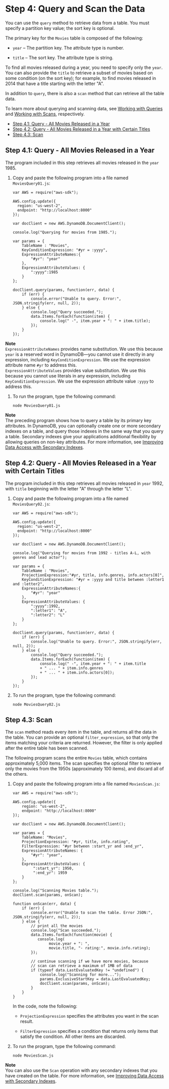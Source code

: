 # Step 4: Query and Scan the Data<a name="GettingStarted.NodeJs.04"></a>

You can use the `query` method to retrieve data from a table\. You must specify a partition key value; the sort key is optional\.

The primary key for the `Movies` table is composed of the following:

+ `year` – The partition key\. The attribute type is number\. 

+ `title` – The sort key\. The attribute type is string\.

To find all movies released during a year, you need to specify only the `year`\. You can also provide the `title` to retrieve a subset of movies based on some condition \(on the sort key\); for example, to find movies released in 2014 that have a title starting with the letter "A"\.

In addition to `query`, there is also a `scan` method that can retrieve all the table data\.

To learn more about querying and scanning data, see [Working with Queries](Query.md) and [Working with Scans](Scan.md), respectively\.


+ [Step 4\.1: Query \- All Movies Released in a Year](#GettingStarted.NodeJs.04.Query.01)
+ [Step 4\.2: Query \- All Movies Released in a Year with Certain Titles](#GettingStarted.NodeJs.04.Query.02)
+ [Step 4\.3: Scan](#GettingStarted.NodeJs.04.Scan)

## Step 4\.1: Query \- All Movies Released in a Year<a name="GettingStarted.NodeJs.04.Query.01"></a>

The program included in this step retrieves all movies released in the `year` 1985\.

1. Copy and paste the following program into a file named `MoviesQuery01.js`:

   ```
   var AWS = require("aws-sdk");
   
   AWS.config.update({
     region: "us-west-2",
     endpoint: "http://localhost:8000"
   });
   
   var docClient = new AWS.DynamoDB.DocumentClient();
   
   console.log("Querying for movies from 1985.");
   
   var params = {
       TableName : "Movies",
       KeyConditionExpression: "#yr = :yyyy",
       ExpressionAttributeNames:{
           "#yr": "year"
       },
       ExpressionAttributeValues: {
           ":yyyy":1985
       }
   };
   
   docClient.query(params, function(err, data) {
       if (err) {
           console.error("Unable to query. Error:", JSON.stringify(err, null, 2));
       } else {
           console.log("Query succeeded.");
           data.Items.forEach(function(item) {
               console.log(" -", item.year + ": " + item.title);
           });
       }
   });
   ```
**Note**  
`ExpressionAttributeNames` provides name substitution\. We use this because `year` is a reserved word in DynamoDB—you cannot use it directly in any expression, including `KeyConditionExpression`\. We use the expression attribute name `#yr` to address this\.  
`ExpressionAttributeValues` provides value substitution\. We use this because you cannot use literals in any expression, including `KeyConditionExpression`\. We use the expression attribute value `:yyyy` to address this\.

1. To run the program, type the following command:

   `node MoviesQuery01.js`

**Note**  
The preceding program shows how to query a table by its primary key attributes\. In DynamoDB, you can optionally create one or more secondary indexes on a table, and query those indexes in the same way that you query a table\. Secondary indexes give your applications additional flexibility by allowing queries on non\-key attributes\. For more information, see [Improving Data Access with Secondary Indexes](SecondaryIndexes.md)\. 

## Step 4\.2: Query \- All Movies Released in a Year with Certain Titles<a name="GettingStarted.NodeJs.04.Query.02"></a>

The program included in this step retrieves all movies released in `year` 1992, with `title` beginning with the letter "A" through the letter "L"\.

1. Copy and paste the following program into a file named `MoviesQuery02.js`:

   ```
   var AWS = require("aws-sdk");
   
   AWS.config.update({
     region: "us-west-2",
     endpoint: "http://localhost:8000"
   });
   
   var docClient = new AWS.DynamoDB.DocumentClient();
   
   console.log("Querying for movies from 1992 - titles A-L, with genres and lead actor");
   
   var params = {
       TableName : "Movies",
       ProjectionExpression:"#yr, title, info.genres, info.actors[0]",
       KeyConditionExpression: "#yr = :yyyy and title between :letter1 and :letter2",
       ExpressionAttributeNames:{
           "#yr": "year"
       },
       ExpressionAttributeValues: {
           ":yyyy":1992,
           ":letter1": "A",
           ":letter2": "L"
       }
   };
   
   docClient.query(params, function(err, data) {
       if (err) {
           console.log("Unable to query. Error:", JSON.stringify(err, null, 2));
       } else {
           console.log("Query succeeded.");
           data.Items.forEach(function(item) {
               console.log(" -", item.year + ": " + item.title
               + " ... " + item.info.genres
               + " ... " + item.info.actors[0]);
           });
       }
   });
   ```

1. To run the program, type the following command:

   `node MoviesQuery02.js`

## Step 4\.3: Scan<a name="GettingStarted.NodeJs.04.Scan"></a>

The `scan` method reads every item in the table, and returns all the data in the table\. You can provide an optional `filter_expression`, so that only the items matching your criteria are returned\. However, the filter is only applied after the entire table has been scanned\.

The following program scans the entire `Movies` table, which contains approximately 5,000 items\. The scan specifies the optional filter to retrieve only the movies from the 1950s \(approximately 100 items\), and discard all of the others\. 

1. Copy and paste the following program into a file named `MoviesScan.js`:

   ```
   var AWS = require("aws-sdk");
   
   AWS.config.update({
       region: "us-west-2",
       endpoint: "http://localhost:8000"
   });
   
   var docClient = new AWS.DynamoDB.DocumentClient();
   
   var params = {
       TableName: "Movies",
       ProjectionExpression: "#yr, title, info.rating",
       FilterExpression: "#yr between :start_yr and :end_yr",
       ExpressionAttributeNames: {
           "#yr": "year",
       },
       ExpressionAttributeValues: {
            ":start_yr": 1950,
            ":end_yr": 1959 
       }
   };
   
   console.log("Scanning Movies table.");
   docClient.scan(params, onScan);
   
   function onScan(err, data) {
       if (err) {
           console.error("Unable to scan the table. Error JSON:", JSON.stringify(err, null, 2));
       } else {
           // print all the movies
           console.log("Scan succeeded.");
           data.Items.forEach(function(movie) {
              console.log(
                   movie.year + ": ",
                   movie.title, "- rating:", movie.info.rating);
           });
   
           // continue scanning if we have more movies, because
           // scan can retrieve a maximum of 1MB of data
           if (typeof data.LastEvaluatedKey != "undefined") {
               console.log("Scanning for more...");
               params.ExclusiveStartKey = data.LastEvaluatedKey;
               docClient.scan(params, onScan);
           }
       }
   }
   ```

   In the code, note the following:

   + `ProjectionExpression` specifies the attributes you want in the scan result\.

   + `FilterExpression` specifies a condition that returns only items that satisfy the condition\. All other items are discarded\.

1. To run the program, type the following command:

   `node MoviesScan.js`

**Note**  
You can also use the `Scan` operation with any secondary indexes that you have created on the table\. For more information, see [Improving Data Access with Secondary Indexes](SecondaryIndexes.md)\. 